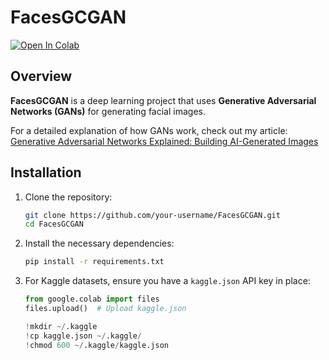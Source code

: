 # FacesGCGAN

[![Open In Colab](https://colab.research.google.com/assets/colab-badge.svg)](https://colab.research.google.com/github/alexisvannson/Deepfake/blob/main/FacesGCGAN.ipynb)

## Overview
**FacesGCGAN** is a deep learning project that uses **Generative Adversarial Networks (GANs)** for generating facial images.

For a detailed explanation of how GANs work, check out my article:  
[Generative Adversarial Networks Explained: Building AI-Generated Images](https://alexisvannson.hashnode.dev/generative-adversarial-networks-explained-building-ai-generated-images)

## Installation

1. Clone the repository:

   ```bash
   git clone https://github.com/your-username/FacesGCGAN.git
   cd FacesGCGAN
   ```

2. Install the necessary dependencies:

   ```bash
   pip install -r requirements.txt
   ```

3. For Kaggle datasets, ensure you have a `kaggle.json` API key in place:

   ```python
   from google.colab import files
   files.upload()  # Upload kaggle.json

   !mkdir ~/.kaggle
   !cp kaggle.json ~/.kaggle/
   !chmod 600 ~/.kaggle/kaggle.json
   ```

